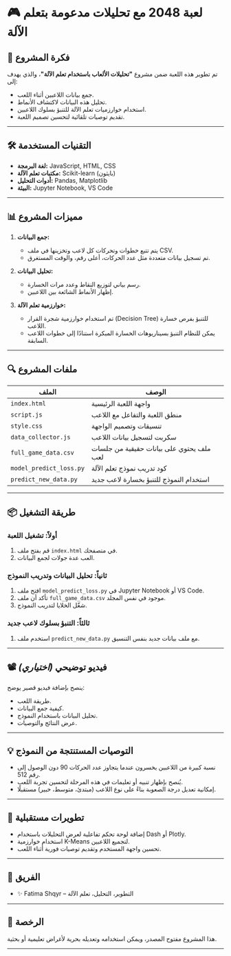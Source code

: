 # 🎮 لعبة 2048 مع تحليلات مدعومة بتعلم الآلة

## 🧠 فكرة المشروع
تم تطوير هذه اللعبة ضمن مشروع **"تحليلات الألعاب باستخدام تعلم الآلة"**، والذي يهدف إلى:
- جمع بيانات اللاعبين أثناء اللعب.
- تحليل هذه البيانات لاكتشاف الأنماط.
- استخدام خوارزميات تعلم الآلة للتنبؤ بسلوك اللاعبين.
- تقديم توصيات تلقائية لتحسين تصميم اللعبة.

---

## 🛠️ التقنيات المستخدمة
- **لغة البرمجة:** JavaScript, HTML, CSS
- **مكتبات تعلم الآلة:** Scikit-learn (بايثون)
- **أدوات التحليل:** Pandas, Matplotlib
- **البيئة:** Jupyter Notebook, VS Code

---

## 📊 مميزات المشروع
1. **جمع البيانات:**
   - يتم تتبع خطوات وتحركات كل لاعب وتخزينها في ملف CSV.
   - تم تسجيل بيانات متعددة مثل عدد الحركات، أعلى رقم، والوقت المستغرق.

2. **تحليل البيانات:**
   - رسم بياني لتوزيع النقاط وعدد مرات الخسارة.
   - إظهار الأنماط الشائعة بين اللاعبين.

3. **خوارزمية تعلم الآلة:**
   - تم استخدام خوارزمية شجرة القرار (Decision Tree) للتنبؤ بفرص خسارة اللاعب.
   - يمكن للنظام التنبؤ بسيناريوهات الخسارة المبكرة استنادًا إلى خطوات اللاعب السابقة.

---

## 🔍 ملفات المشروع
| الملف | الوصف |
|------|--------|
| `index.html` | واجهة اللعبة الرئيسية |
| `script.js` | منطق اللعبة والتفاعل مع اللاعب |
| `style.css` | تنسيقات وتصميم الواجهة |
| `data_collector.js` | سكربت لتسجيل بيانات اللاعب |
| `full_game_data.csv` | ملف يحتوي على بيانات حقيقية من جلسات لعب |
| `model_predict_loss.py` | كود تدريب نموذج تعلم الآلة |
| `predict_new_data.py` | استخدام النموذج للتنبؤ بخسارة لاعب جديد |

---

## 📦 طريقة التشغيل

### أولاً: تشغيل اللعبة
1. قم بفتح ملف `index.html` في متصفحك.
2. العب عدة جولات لجمع البيانات.

### ثانياً: تحليل البيانات وتدريب النموذج
1. افتح ملف `model_predict_loss.py` في Jupyter Notebook أو VS Code.
2. تأكد أن ملف `full_game_data.csv` موجود في نفس المجلد.
3. شغّل الخلايا لتدريب النموذج.

### ثالثاً: التنبؤ بسلوك لاعب جديد
1. استخدم ملف `predict_new_data.py` مع ملف بيانات جديد بنفس التنسيق.

---

## 📽️ فيديو توضيحي *(اختياري)*
ينصح بإضافة فيديو قصير يوضح:
- طريقة اللعب.
- كيفية جمع البيانات.
- تحليل البيانات باستخدام النموذج.
- عرض النتائج والتوصيات.

---

## 💡 التوصيات المستنتجة من النموذج
- نسبة كبيرة من اللاعبين يخسرون عندما يتجاوز عدد الحركات 90 دون الوصول إلى رقم 512.
- يُنصح بإظهار تنبيه أو تعليمات في هذه المرحلة لتحسين تجربة اللعب.
- إمكانية تعديل درجة الصعوبة بناءً على نوع اللاعب (مبتدئ، متوسط، خبير) مستقبلًا.

---

## 🧩 تطويرات مستقبلية
- إضافة لوحة تحكم تفاعلية لعرض التحليلات باستخدام Dash أو Plotly.
- استخدام خوارزمية K-Means لتجميع اللاعبين.
- تحسين واجهة المستخدم وتقديم توصيات فورية أثناء اللعب.

---

## 👤 الفريق
- ✨ Fatima Shqyr – التطوير، التحليل، تعلم الآلة

---

## 📄 الرخصة
هذا المشروع مفتوح المصدر، ويمكن استخدامه وتعديله بحرية لأغراض تعليمية أو بحثية.

---


